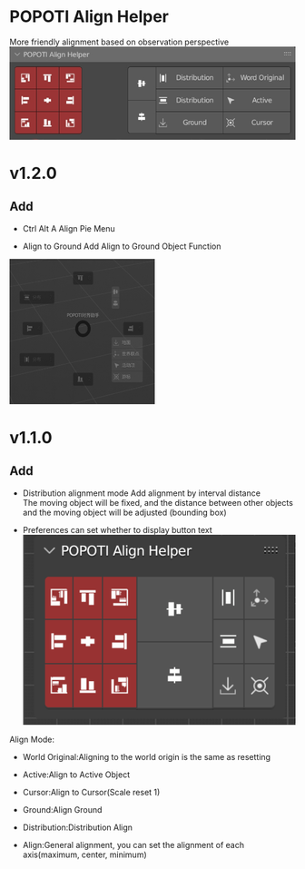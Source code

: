 # POPOTI Align Helper

More friendly alignment based on observation perspective<br>
![](image/preview.jpeg)
# v1.2.0
## Add

- Ctrl Alt A Align Pie Menu

- Align to Ground Add Align to Ground Object Function

<img alt="img.png" height="256" src="image/pie_menu_align.png" width="256"/>

# v1.1.0
## Add

- Distribution alignment mode Add alignment by interval distance<br>
  The moving object will be fixed, and the distance between other objects and the moving object will be adjusted (bounding box)

- Preferences can set whether to display button text<br>
  ![not_show_text_button.png](image/not_show_text_button.png)

Align Mode:<br>

- World Original:Aligning to the world origin is the same as resetting <br>

- Active:Align to Active Object<br>

- Cursor:Align to Cursor(Scale reset 1)<br>

- Ground:Align Ground<br>

- Distribution:Distribution Align<br>

- Align:General alignment, you can set the alignment of each axis(maximum, center, minimum)<br>
